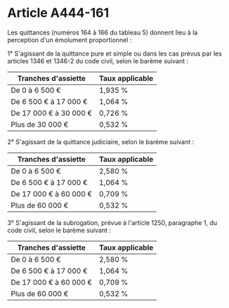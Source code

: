 # Article A444-161

Les quittances (numéros 164 à 166 du tableau 5) donnent lieu à la perception d'un émolument proportionnel :

1° S'agissant de la quittance pure et simple ou dans les cas prévus par les articles 1346 et 1346-2 du code civil, selon le barème suivant :

| Tranches d'assiette |  Taux applicable |
| --- | --- |
|  De 0 à 6 500 € |  1,935 % |
|  De 6 500 € à 17 000 € |  1,064 % |
|  De 17 000 € à 30 000 € |  0,726 % |
|  Plus de 30 000 € |  0,532 % |

2° S'agissant de la quittance judiciaire, selon le barème suivant :

| Tranches d'assiette |  Taux applicable |
| --- | --- |
|  De 0 à 6 500 € |  2,580 % |
|  De 6 500 € à 17 000 € |  1,064 % |
|  De 17 000 € à 60 000 € |  0,709 % |
|  Plus de 60 000 € |  0,532 % |

3° S'agissant de la subrogation, prévue à l'article 1250, paragraphe 1, du code civil, selon le barème suivant :

| Tranches d'assiette |  Taux applicable |
| --- | --- |
|  De 0 à 6 500 € |  2,580 % |
|  De 6 500 € à 17 000 € |  1,064 % |
|  De 17 000 € à 60 000 € |  0,709 % |
|  Plus de 60 000 € |  0,532 % |
